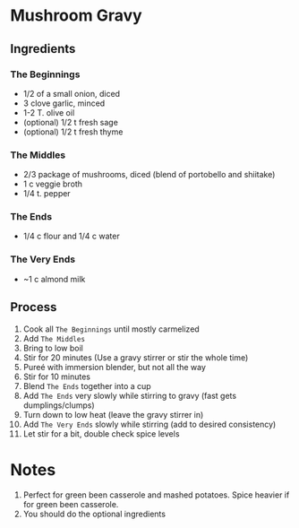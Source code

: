 # Mushroom Gravy

## Ingredients
### The Beginnings
 * 1/2 of a small onion, diced
 * 3 clove garlic, minced
 * 1-2 T. olive oil
 * (optional) 1/2 t fresh sage
 * (optional) 1/2 t fresh thyme
### The Middles
 * 2/3 package of mushrooms, diced (blend of portobello and shiitake)
 * 1 c veggie broth
 * 1/4 t. pepper
### The Ends
 * 1/4 c flour and 1/4 c water
### The Very Ends
 * ~1 c almond milk
 
## Process
1. Cook all `The Beginnings` until mostly carmelized
1. Add `The Middles`
1. Bring to low boil
1. Stir for 20 minutes (Use a gravy stirrer or stir the whole time)
1. Pureé with immersion blender, but not all the way
1. Stir for 10 minutes
1. Blend `The Ends` together into a cup
1. Add `The Ends` very slowly while stirring to gravy (fast gets dumplings/clumps)
1. Turn down to low heat (leave the gravy stirrer in)
1. Add `The Very Ends` slowly while stirring (add to desired consistency)
1. Let stir for a bit, double check spice levels

# Notes
1. Perfect for green been casserole and mashed potatoes. Spice heavier if for green been casserole.
1. You should do the optional ingredients
